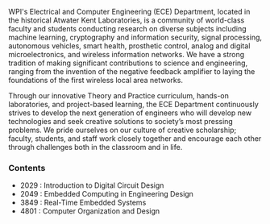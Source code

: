 WPI's Electrical and Computer Engineering (ECE) Department, located in the historical Atwater Kent Laboratories, is a community of world-class faculty and students conducting research on diverse subjects including machine learning, cryptography and information security, signal processing, autonomous vehicles, smart health, prosthetic control, analog and digital microelectronics, and wireless information networks. We have a strong tradition of making significant contributions to science and engineering, ranging from the invention of the negative feedback amplifier to laying the foundations of the first wireless local area networks.

Through our innovative Theory and Practice curriculum, hands-on laboratories, and project-based learning, the ECE Department continuously strives to develop the next generation of engineers who will develop new technologies and seek creative solutions to society’s most pressing problems. We pride ourselves on our culture of creative scholarship; faculty, students, and staff work closely together and encourage each other through challenges both in the classroom and in life.

### Contents
- 2029 : Introduction to Digital Circuit Design
- 2049 : Embedded Computing in Engineering Design
- 3849 : Real-Time Embedded Systems
- 4801 : Computer Organization and Design
